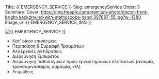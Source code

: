 Title: {{ EMERGENCY_SERVICE }}
Slug: emergencyService
Order: 3
Summary: 
Cover: https://img.freepik.com/premium-photo/doctor-front-bright-background-with-stethoscope-hand_397897-55.jpg?w=1380
Image_url:{{ EMERGENCY_SERVICE_IMG }}

<div class="flex-container">
    <div class="flex-item">
        <img src="{{ SITEURL }}/{{ EMERGENCY_SERVICE_IMG }} " alt="{{ EMERGENCY_SERVICE }}" />
    </div>
    <div class="flex-item">
        <ul>
            <li>Κατ' οίκον επισκεψεις </li>       
            <li>Περιποίηση & Συρραφή Τραυμάτων </li>       
            <li>Αλλεργικές Αντιδράσεις</li>       
            <li>Διερεύνηση Εμπυρέτου</li>       
            <li>Διερεύνηση παθολογικών τιμών εργαστηριακών εξετάσεων (αναιμία, τρανσαμινασαιμία, ουραιμία, κτλ)  </li>
            <li>Λοιμώξεις </li>       
        </ul>
    </div>    
</div>